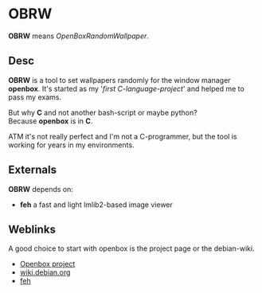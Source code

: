 # OBRW

**OBRW** means *OpenBoxRandomWallpaper*.

## Desc

**OBRW** is a tool to set wallpapers randomly for the window manager **openbox**.
It's started as my '_first C-language-project_' and helped me to pass my exams.

But why **C** and not another bash-script or maybe python?  
Because **openbox** is in **C**.

ATM it's not really perfect and I'm not a C-programmer, but the tool is working for years in my environments.

## Externals

**OBRW** depends on:
- **feh** a fast and light lmlib2-based image viewer 

## Weblinks
A good choice to start with openbox is the project page or the debian-wiki.

- [Openbox project](http://openbox.org/wiki/Main_Page)
- [wiki.debian.org](https://wiki.debian.org/Openbox)
- [feh](https://feh.finalrewind.org/)



